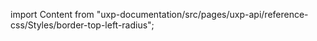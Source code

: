 
import Content from "uxp-documentation/src/pages/uxp-api/reference-css/Styles/border-top-left-radius";

<Content query="product=xd"/>
